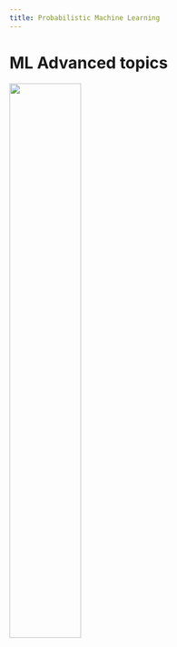 ```yaml
---
title: Probabilistic Machine Learning
---
```


# ML Advanced topics

<img src="Learning/images/probml/probml_book2.jpg" width="50%">


